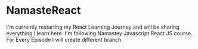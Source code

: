 # NamasteReact

I'm currently restarting my React Learning Journey and will be sharing everything I learn here.
I'm following Namastey Javascript React JS course.
For Every Episode I will create different branch.
